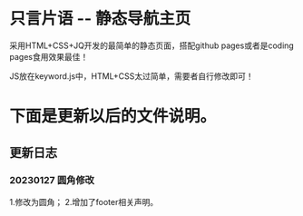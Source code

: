 # 只言片语 -- 静态导航主页

采用HTML+CSS+JQ开发的最简单的静态页面，搭配github pages或者是coding pages食用效果最佳！

JS放在keyword.js中，HTML+CSS太过简单，需要者自行修改即可！


#  下面是更新以后的文件说明。
## 更新日志
### 20230127 圆角修改
1.修改为圆角；
2.增加了footer相关声明。